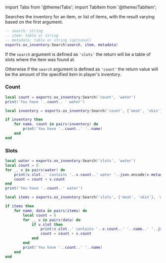 import Tabs from '@theme/Tabs';
import TabItem from '@theme/TabItem';

Searches the inventory for an item, or list of items, with the result varying based on the first argument.

```lua
-- search: string
-- item: table or string
-- metadata: table or string (optional)
exports.ox_inventory:Search(search, item, metadata)
```

If the `search` argument is defined as `'slots'` the return will be a table
of slots where the item was found at.

Otherwise if the `search` argument is defined as `'count'` the return value
will be the amount of the specified item in player's inventory.

### Count

<Tabs>
<TabItem value="1" label="Single item">

```lua
local count = exports.ox_inventory:Search('count', 'water')
print('You have '..count.. ' water')
```

</TabItem>
<TabItem value="2" label="Multiple items">

```lua
local inventory = exports.ox_inventory:Search('count', {'meat', 'skin'}, {grade="1"})

if inventory then
    for name, count in pairs(inventory) do
        print('You have '..count..' '..name)
    end
end
```

</TabItem>
</Tabs>

### Slots

<Tabs>
<TabItem value="1" label="Single item">

```lua
local water = exports.ox_inventory:Search('slots', 'water')
local count = 0
for _, v in pairs(water) do
    print(v.slot..' contains '..v.count..' water '..json.encode(v.metadata))
    count = count + v.count
end
print('You have '..count..' water')
```

</TabItem>
<TabItem value="2" label="Multiple items">

```lua
local items = exports.ox_inventory:Search('slots', {'meat', 'skin'}, 'deer')

if items then
    for name, data in pairs(items) do
        local count = 0
        for _, v in pairs(data) do
            if v.slot then
                print(v.slot..' contains '..v.count..' '..name..' '..json.encode(v.metadata))
                count = count + v.count
            end
        end
        print('You have '..count..' '..name)
    end
end
```

</TabItem>
</Tabs>
